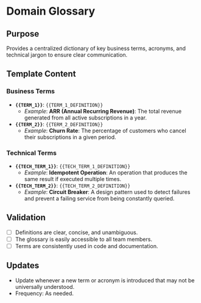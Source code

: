 # Domain Glossary

## Purpose
Provides a centralized dictionary of key business terms, acronyms, and technical jargon to ensure clear communication.

## Template Content

### Business Terms
- **`{{TERM_1}}`**: `{{TERM_1_DEFINITION}}`
  - *Example*: **ARR (Annual Recurring Revenue)**: The total revenue generated from all active subscriptions in a year.
- **`{{TERM_2}}`**: `{{TERM_2_DEFINITION}}`
  - *Example*: **Churn Rate**: The percentage of customers who cancel their subscriptions in a given period.

### Technical Terms
- **`{{TECH_TERM_1}}`**: `{{TECH_TERM_1_DEFINITION}}`
  - *Example*: **Idempotent Operation**: An operation that produces the same result if executed multiple times.
- **`{{TECH_TERM_2}}`**: `{{TECH_TERM_2_DEFINITION}}`
  - *Example*: **Circuit Breaker**: A design pattern used to detect failures and prevent a failing service from being constantly queried.

## Validation
- [ ] Definitions are clear, concise, and unambiguous.
- [ ] The glossary is easily accessible to all team members.
- [ ] Terms are consistently used in code and documentation.

## Updates
- Update whenever a new term or acronym is introduced that may not be universally understood.
- Frequency: As needed.
